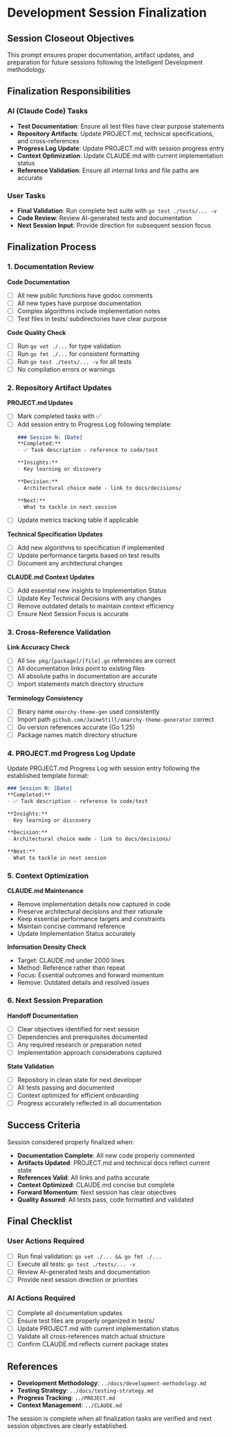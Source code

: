 # Development Session Finalization

## Session Closeout Objectives
This prompt ensures proper documentation, artifact updates, and preparation for future sessions following the Intelligent Development methodology.

## Finalization Responsibilities

### AI (Claude Code) Tasks
- **Test Documentation**: Ensure all test files have clear purpose statements
- **Repository Artifacts**: Update PROJECT.md, technical specifications, and cross-references
- **Progress Log Update**: Update PROJECT.md with session progress entry
- **Context Optimization**: Update CLAUDE.md with current implementation status
- **Reference Validation**: Ensure all internal links and file paths are accurate

### User Tasks
- **Final Validation**: Run complete test suite with `go test ./tests/... -v`
- **Code Review**: Review AI-generated tests and documentation
- **Next Session Input**: Provide direction for subsequent session focus

## Finalization Process

### 1. Documentation Review
**Code Documentation**
- [ ] All new public functions have godoc comments
- [ ] All new types have purpose documentation  
- [ ] Complex algorithms include implementation notes
- [ ] Test files in tests/ subdirectories have clear purpose

**Code Quality Check**
- [ ] Run `go vet ./...` for type validation
- [ ] Run `go fmt ./...` for consistent formatting
- [ ] Run `go test ./tests/... -v` for all tests
- [ ] No compilation errors or warnings

### 2. Repository Artifact Updates

**PROJECT.md Updates**
- [ ] Mark completed tasks with ✅ 
- [ ] Add session entry to Progress Log following template:
  ```markdown
  ### Session N: [Date]
  **Completed:**
  - ✅ Task description - reference to code/test
  
  **Insights:**
  - Key learning or discovery
  
  **Decision:**
  - Architectural choice made - link to docs/decisions/
  
  **Next:**
  - What to tackle in next session
  ```
- [ ] Update metrics tracking table if applicable

**Technical Specification Updates**
- [ ] Add new algorithms to specification if implemented
- [ ] Update performance targets based on test results
- [ ] Document any architectural changes

**CLAUDE.md Context Updates**
- [ ] Add essential new insights to Implementation Status
- [ ] Update Key Technical Decisions with any changes
- [ ] Remove outdated details to maintain context efficiency
- [ ] Ensure Next Session Focus is accurate

### 3. Cross-Reference Validation

**Link Accuracy Check**
- [ ] All `See pkg/[package]/[file].go` references are correct
- [ ] All documentation links point to existing files
- [ ] All absolute paths in documentation are accurate
- [ ] Import statements match directory structure

**Terminology Consistency**
- [ ] Binary name `omarchy-theme-gen` used consistently
- [ ] Import path `github.com/JaimeStill/omarchy-theme-generator` correct
- [ ] Go version references accurate (Go 1.25)
- [ ] Package names match directory structure

### 4. PROJECT.md Progress Log Update

Update PROJECT.md Progress Log with session entry following the established template format:

```markdown
### Session N: [Date]
**Completed:**
- ✅ Task description - reference to code/test

**Insights:**
- Key learning or discovery

**Decision:**
- Architectural choice made - link to docs/decisions/

**Next:**
- What to tackle in next session
```

### 5. Context Optimization

**CLAUDE.md Maintenance**
- Remove implementation details now captured in code
- Preserve architectural decisions and their rationale
- Keep essential performance targets and constraints
- Maintain concise command reference
- Update Implementation Status accurately

**Information Density Check**
- Target: CLAUDE.md under 2000 lines
- Method: Reference rather than repeat
- Focus: Essential outcomes and forward momentum
- Remove: Outdated details and resolved issues

### 6. Next Session Preparation

**Handoff Documentation**
- [ ] Clear objectives identified for next session
- [ ] Dependencies and prerequisites documented
- [ ] Any required research or preparation noted
- [ ] Implementation approach considerations captured

**State Validation**  
- [ ] Repository in clean state for next developer
- [ ] All tests passing and documented
- [ ] Context optimized for efficient onboarding
- [ ] Progress accurately reflected in all documentation

## Success Criteria

Session considered properly finalized when:

- **Documentation Complete**: All new code properly commented
- **Artifacts Updated**: PROJECT.md and technical docs reflect current state  
- **References Valid**: All links and paths accurate
- **Context Optimized**: CLAUDE.md concise but complete
- **Forward Momentum**: Next session has clear objectives
- **Quality Assured**: All tests pass, code formatted and validated

## Final Checklist

### User Actions Required
- [ ] Run final validation: `go vet ./... && go fmt ./...`
- [ ] Execute all tests: `go test ./tests/... -v`
- [ ] Review AI-generated tests and documentation
- [ ] Provide next session direction or priorities

### AI Actions Required  
- [ ] Complete all documentation updates
- [ ] Ensure test files are properly organized in tests/
- [ ] Update PROJECT.md with current implementation status
- [ ] Validate all cross-references match actual structure
- [ ] Confirm CLAUDE.md reflects current package states

## References

- **Development Methodology**: `../docs/development-methodology.md`
- **Testing Strategy**: `../docs/testing-strategy.md`
- **Progress Tracking**: `../PROJECT.md`
- **Context Management**: `../CLAUDE.md`

The session is complete when all finalization tasks are verified and next session objectives are clearly established.